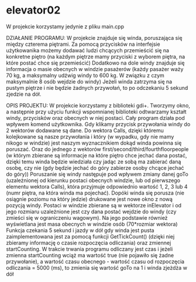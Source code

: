 # elevator02

W projekcie korzystamy jedynie z pliku main.cpp

DZIAŁANIE PROGRAMU:
W projekcie znajduje się winda, poruszająca się między czterema piętrami. 
Za pomocą przycisków na interfejsie użytkowanika możemy dodawać ludzi chcących przemieścić się na konkretne piętro (na każdym piętrze mamy przyciski z wyborem piętra, na które postać chce się przemieścić)
Dodatkowo na dole windy znajduje się informacja o masie obecnych w windzie pasażerów (każdy pasażer waży 70 kg, a maksymalny udźwig windy to 600 kg. W związku z czym maksymalnie 8 osób wejdzie do windy)
Jeżeli winda zatrzyma się na pustym piętrze i nie będzie żadnych przywołań, to po odczekaniu 5 sekund zjedzie na dół.

OPIS PROJEKTU:
W projekcie korzystamy z biblioteki gdi+. Tworzymy okno, a następnie przy użyciu funkcji wspomnianej biblioteki odtwarzamy kształt windy, przycisków oraz obecnych w niej postaci. 
Cały program działa pod wpływem komend użytkownika. Gdy klikamy przycisk przywołania windy do 2 wektorów dodawane są dane.
Do wektora Calls, dzięki któremu kolejkowane są nasze przywołania i który (w wypadku, gdy nie mamy nikogo w windzie) jest naszym wyznacznikiem dokąd winda powinna się poruszać.
Oraz do jednego z wektorów first/second/third/fourthfloorpeople (w którym zbierane są informacje na które piętro chce jechać dana postać, dzięki temu winda będzie wiedziała czy jadąc ze sobą
ma zabierać daną osobę, czy nie (gdy będzie jechać do góry zabierze osoby chcące jechać do góry))
Poruszanie się windy następuje pod wpływem zmiany danej goTo (uzależnionej od kierunku postaci obecnych windzie, lub od pierwszego elementu wektora Calls), która przyjmuje odpowiednio wartość 1, 2, 3 lub 4 (numr piętra, na która winda ma pojechać).
Dopóki winda się porusza (nie osiągnie poziomu na który jedzie) drukowane jest nowe okno z nową pozycją windy.
Postaci w windzie zbierane są w wektorze inElevator i od jego rozmiaru uzależnione jest czy dana postać wejdzie do windy (czy zmieści się w ograniczeniu wagowym). Na jego podstawie również wyświetlana jest masa obecnych w windzie osób (70*rozmiar wektora)
Funkcja czekania 5 sekund i jazdy w dół gdy winda jest pusta zaimplementowana jest za pomocą funkcji GetTickCount() (dzięki niej zbieramy informację o czasie rozpoczęcia odliczania) oraz zmiennej startCounting. W trakcie trwania programu odliczany jest czas i jeżeli zmienna startCounting wciąż ma wartość true (nie pojawiło się żadne przywołanie), a wartość czasu obecnego - wartość czasu od rozpoczęcia odliczania = 5000 (ms), to zmienia się wartość goTo na 1 i winda zjeżdża w dół